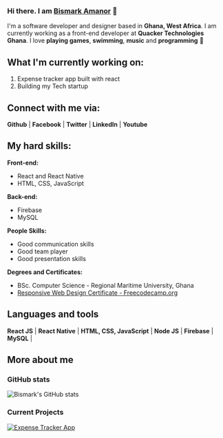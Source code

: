 <!--
**bismarkamanor/bismarkamanor** is a ✨ _special_ ✨ repository because its `README.md` (this file) appears on your GitHub profile.

Here are some ideas to get you started:

- 🔭 I’m currently working on ...
- 🌱 I’m currently learning ...
- 👯 I’m looking to collaborate on ...
- 🤔 I’m looking for help with ...
- 💬 Ask me about ...
- 📫 How to reach me: ...
- 😄 Pronouns: ...
- ⚡ Fun fact: ...
-->

### Hi there. I am [Bismark Amanor](bismarkamanor.vercel.app) 👋
I'm a software developer and designer based in **Ghana, West Africa**. I am currently working as a front-end developer at **Quacker Technologies Ghana**. I love **playing games**, **swimming**, **music** and **programming** 🥰

## What I'm currently working on:

 1. Expense tracker app built with react
 2. Building my Tech startup

## Connect with me via:
**Github**  | **Facebook** | **Twitter** | **LinkedIn** | **Youtube**


## My hard skills:

 **Front-end:**
 - React and React Native
 - HTML, CSS, JavaScript
 
**Back-end:**
 - Firebase
 - MySQL

**People Skills:**

 - Good communication skills
 - Good team player
 - Good presentation skills
 
 **Degrees and Certificates:**

 - BSc. Computer Science - Regional Maritime University, Ghana
 - [Responsive Web Design Certificate - Freecodecamp.org](https://freecodecamp.org/certification/bismarkokletey/responsive-web-design)

## Languages and tools

**React JS** | **React Native** | **HTML, CSS, JavaScript** | **Node JS** | **Firebase** | **MySQL** |


## More about me

### GitHub stats

![Bismark's GitHub stats](https://github-readme-stats.vercel.app/api?username=bismarkamanor&show_icons=true&theme=dark)

### Current Projects
[![Expense Tracker App](https://github-readme-stats.vercel.app/api/pin/?username=bismarkamanor&repo=expense-tracker-app&theme=dark)](https://github.com/bismarkamanor/expense-tracker-app)


